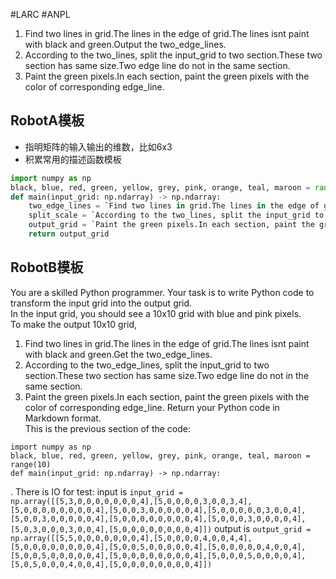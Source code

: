 #LARC #ANPL 
1. Find two lines in grid.The lines in the edge of grid.The lines isnt paint with black and green.Output the two_edge_lines.
2. According to the two_lines, split the input_grid to two section.These two section has same size.Two edge line do not in the same section.
3. Paint the green pixels.In each section, paint the green pixels with the color of corresponding edge_line.

## RobotA模板

-   指明矩阵的输入输出的维数，比如6x3
-   积累常用的描述函数模板

```python
import numpy as np
black, blue, red, green, yellow, grey, pink, orange, teal, maroon = range(10)
def main(input_grid: np.ndarray) -> np.ndarray:
	two_edge_lines = `Find two lines in grid.The lines in the edge of grid.The lines isnt paint with black and green.Output the two_edge_lines.`(input_grid)
	split_scale = `According to the two_lines, split the input_grid to two section.These two section has same size.Two edge line do not in the same section.`(two_edge_lines)
	output_grid = `Paint the green pixels.In each section, paint the green pixels with the color of corresponding edge_line.`(two_lines, mid_line, input_grid)
	return output_grid
```

## RobotB模板

You are a skilled Python programmer. Your task is to write Python code to transform the input grid into the output grid.  
In the input grid, you should see a 10x10 grid with blue and pink pixels.  
To make the output 10x10 grid,  
1. Find two lines in grid.The lines in the edge of grid.The lines isnt paint with black and green.Get the two_edge_lines.
2. According to the two_edge_lines, split the input_grid to two section.These two section has same size.Two edge line do not in the same section.
3. Paint the green pixels.In each section, paint the green pixels with the color of corresponding edge_line.
Return your Python code in Markdown format.  
This is the previous section of the code:
```
import numpy as np
black, blue, red, green, yellow, grey, pink, orange, teal, maroon = range(10)
def main(input_grid: np.ndarray) -> np.ndarray:
```
.
There is IO for test:
input is `input_grid = np.array([[5,3,0,0,0,0,0,0,0,4],[5,0,0,0,0,3,0,0,3,4],[5,0,0,0,0,0,0,0,0,4],[5,0,0,3,0,0,0,0,0,4],[5,0,0,0,0,0,3,0,0,4],[5,0,0,3,0,0,0,0,0,4],[5,0,0,0,0,0,0,0,0,4],[5,0,0,0,3,0,0,0,0,4],[5,0,3,0,0,0,3,0,0,4],[5,0,0,0,0,0,0,0,0,4]])`
output is `output_grid = np.array([[5,5,0,0,0,0,0,0,0,4],[5,0,0,0,0,4,0,0,4,4],[5,0,0,0,0,0,0,0,0,4],[5,0,0,5,0,0,0,0,0,4],[5,0,0,0,0,0,4,0,0,4],[5,0,0,5,0,0,0,0,0,4],[5,0,0,0,0,0,0,0,0,4],[5,0,0,0,5,0,0,0,0,4],[5,0,5,0,0,0,4,0,0,4],[5,0,0,0,0,0,0,0,0,4]])`